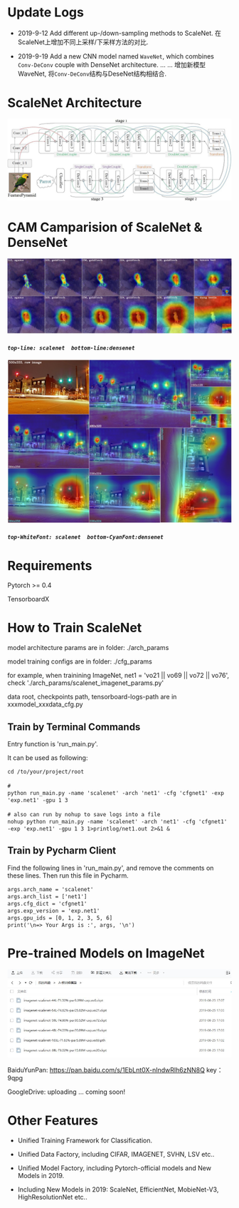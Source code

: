 
# Update Logs

- 2019-9-12  Add different up-/down-sampling methods to ScaleNet. 在ScaleNet上增加不同上采样/下采样方法的对比.

- 2019-9-19  Add a new CNN  model named `WaveNet`, which combines `Conv-DeConv` couple with DenseNet architecture. ... ... 
  增加新模型 WaveNet, 将`Conv-DeConv`结构与DeseNet结构相结合.


# ScaleNet Architecture
![ScaleNet Architecture](images/scalenet-architecture.jpg)

# CAM Camparision of ScaleNet & DenseNet
![Multi-Scale Input](images/multi-scale-show-5.jpg)
#### *`top-line: scalenet  bottom-line:densenet`*
![single-traffic-cams](images/single-traffic-cams.jpg)
#### *`top-WhiteFont: scalenet  bottom-CyanFont:densenet`*

# Requirements

Pytorch >= 0.4

TensorboardX

# How to Train ScaleNet

model architecture params are in folder: ./arch_params

model training configs are in folder: ./cfg_params 

for example, when trainining ImageNet, net1 = 'vo21 || vo69 || vo72 || vo76',  
check './arch_params/scalenet_imagenet_params.py'

data root, checkpoints path, tensorboard-logs-path are in xxxmodel_xxxdata_cfg.py  

## Train by Terminal Commands

Entry function is 'run_main.py'.

It can be used as following:

```
cd /to/your/project/root

# 
python run_main.py -name 'scalenet' -arch 'net1' -cfg 'cfgnet1' -exp 'exp.net1' -gpu 1 3

# also can run by nohup to save logs into a file
nohup python run_main.py -name 'scalenet' -arch 'net1' -cfg 'cfgnet1' -exp 'exp.net1' -gpu 1 3 1>printlog/net1.out 2>&1 &

```

## Train by Pycharm Client
Find the following lines in 'run_main.py', and remove the comments on these lines.
Then run this file in Pycharm.
```
args.arch_name = 'scalenet'
args.arch_list = ['net1']
args.cfg_dict = 'cfgnet1'
args.exp_version = 'exp.net1'
args.gpu_ids = [0, 1, 2, 3, 5, 6]
print('\n=> Your Args is :', args, '\n')
```

# Pre-trained Models on ImageNet
![pre-trained-models](images/pre-trained-modes.jpg)

BaiduYunPan: https://pan.baidu.com/s/1EbLnt0X-nIndwRlh6zNN8Q   key：9qpg 

GoogleDrive: uploading ... coming soon!


# Other Features

- Unified Training Framework for Classification.

- Unified Data Factory, including CIFAR, IMAGENET, SVHN, LSV etc..

- Unified Model Factory, including Pytorch-official models and New Models in 2019.  

- Including New Models in 2019: ScaleNet, EfficientNet, MobieNet-V3, HighResolutionNet etc..

